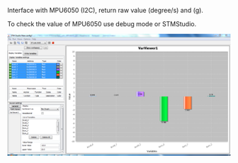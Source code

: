 Interface with MPU6050 (I2C), return raw value (degree/s) and (g).

To check the value of MPU6050 use debug mode or STMStudio.

<img src="MPU6050.PNG" alt="Result">

